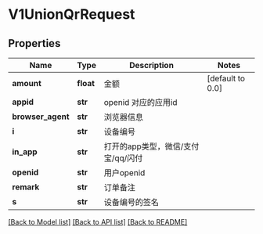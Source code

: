 # V1UnionQrRequest

## Properties
Name | Type | Description | Notes
------------ | ------------- | ------------- | -------------
**amount** | **float** | 金额 | [default to 0.0]
**appid** | **str** | openid 对应的应用id | 
**browser_agent** | **str** | 浏览器信息 | 
**i** | **str** | 设备编号 | 
**in_app** | **str** | 打开的app类型，微信/支付宝/qq/闪付 | 
**openid** | **str** | 用户openid | 
**remark** | **str** | 订单备注 | 
**s** | **str** | 设备编号的签名 | 

[[Back to Model list]](../README.md#documentation-for-models) [[Back to API list]](../README.md#documentation-for-api-endpoints) [[Back to README]](../README.md)


